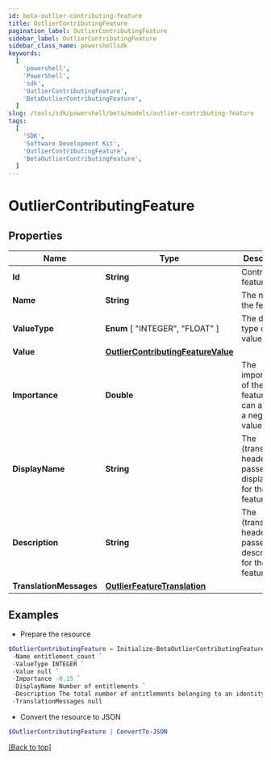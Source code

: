 ```yaml
---
id: beta-outlier-contributing-feature
title: OutlierContributingFeature
pagination_label: OutlierContributingFeature
sidebar_label: OutlierContributingFeature
sidebar_class_name: powershellsdk
keywords:
  [
    'powershell',
    'PowerShell',
    'sdk',
    'OutlierContributingFeature',
    'BetaOutlierContributingFeature',
  ]
slug: /tools/sdk/powershell/beta/models/outlier-contributing-feature
tags:
  [
    'SDK',
    'Software Development Kit',
    'OutlierContributingFeature',
    'BetaOutlierContributingFeature',
  ]
---
```


# OutlierContributingFeature

## Properties

| Name | Type | Description | Notes |
| --- | --- | --- | --- |
| **Id** | **String** | Contributing feature id | [optional] |
| **Name** | **String** | The name of the feature | [optional] |
| **ValueType** | **Enum** [ "INTEGER", "FLOAT" ] | The data type of the value field | [optional] |
| **Value** | [**OutlierContributingFeatureValue**](outlier-contributing-feature-value) |  | [optional] |
| **Importance** | **Double** | The importance of the feature. This can also be a negative value | [optional] |
| **DisplayName** | **String** | The (translated if header is passed) displayName for the feature | [optional] |
| **Description** | **String** | The (translated if header is passed) description for the feature | [optional] |
| **TranslationMessages** | [**OutlierFeatureTranslation**](outlier-feature-translation) |  | [optional] |

## Examples

- Prepare the resource

```powershell
$OutlierContributingFeature = Initialize-BetaOutlierContributingFeature  -Id 66e38828-5017-47af-92ff-9844871352c5 `
 -Name entitlement_count `
 -ValueType INTEGER `
 -Value null `
 -Importance -0.15 `
 -DisplayName Number of entitlements `
 -Description The total number of entitlements belonging to an identity `
 -TranslationMessages null
```

- Convert the resource to JSON

```powershell
$OutlierContributingFeature | ConvertTo-JSON
```

[[Back to top]](#)
